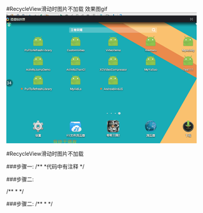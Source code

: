 #RecycleView滑动时图片不加载
效果图gif
![](recycleView.gif)



#RecycleView滑动时图片不加载

###步骤一:
/**
     *代码中有注释
     */



###步骤二:


/**
     *
     */



  ###步骤二:
  /**
  *
  */









